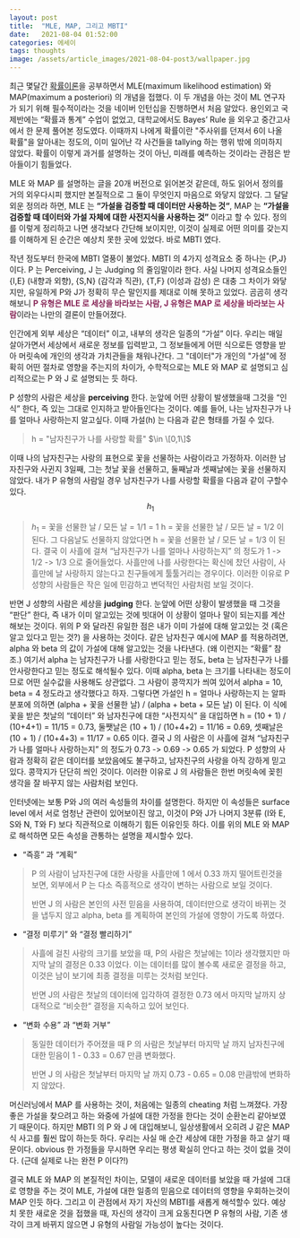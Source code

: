 ```yaml
---
layout: post
title:  "MLE, MAP, 그리고 MBTI"
date:   2021-08-04 01:52:00
categories: 에세이
tags: thoughts
image: /assets/article_images/2021-08-04-post3/wallpaper.jpg
---
```


최근 몇달간 [확률이론](https://minniie.github.io/%ED%99%95%EB%A5%A0/2021/07/27/probability.html)을 공부하면서 MLE(maximum likelihood estimation) 와 MAP(maximum a posteriori) 의 개념을 접했다. 이 두 개념을 아는 것이 ML 연구자가 되기 위해 필수적이라는 것을 네이버 인턴십을 진행하면서 처음 알았다. 용인외고 국제반에는 “확률과 통계” 수업이 없었고, 대학교에서도 Bayes’ Rule 을 외우고 중간고사에서 한 문제 풀어본 정도였다. 이때까지 나에게 확률이란 "주사위를 던져서 6이 나올 확률"을 알아내는 정도의, 이미 일어난 각 사건들을 tallying 하는 행위 밖에 의미하지 않았다. 확률이 이렇게 과거를 설명하는 것이 아닌, 미래를 예측하는 것이라는 관점은 받아들이기 힘들었다. 

MLE 와 MAP 를 설명하는 글을 20개 버전으로 읽어본것 같은데, 하도 읽어서 정의를 거의 외우다시피 했지만 본질적으로 그 둘이 무엇인지 마음으로 와닿지 않았다. 그 달달 외운 정의라 하면, MLE 는 **“가설을 검증할 때 데이터만 사용하는 것“**, MAP 는 **“가설을 검증할 때 데이터와 가설 자체에 대한 사전지식을 사용하는 것”** 이라고 할 수 있다. 정의를 이렇게 정리하고 나면 생각보다 간단해 보이지만, 이것이 실제로 어떤 의미를 갖는지를 이해하게 된 순간은 예상치 못한 곳에 있었다. 바로 MBTI 였다.  

작년 정도부터 한국에 MBTI 열풍이 불었다. MBTI 의 4가지 성격요소 중 하나는 {P,J} 이다. P 는 Perceiving, J 는 Judging 의 줄임말이라 한다. 사실 나머지 성격요소들인 {I,E} (내향과 외향), {S,N} (감각과 직관), {T,F} (이성과 감성) 은 대충 그 차이가 와닿지만, 유일하게 P와 J가 정확히 무슨 말인지를 제대로 이해 못하고 있었다. 곰곰히 생각해보니 <span style="color:#872657; font-weight:bold;">P 유형은 MLE 로 세상을 바라보는 사람, J 유형은 MAP 로 세상을 바라보는 사람</span>이라는 나만의 결론이 만들어졌다.

인간에게 외부 세상은 “데이터” 이고, 내부의 생각은 일종의 “가설” 이다. 우리는 매일 살아가면서 세상에서 새로운 정보를 입력받고, 그 정보들에게 어떤 식으로든 영향을 받아 머릿속에 개인의 생각과 가치관들을 채워나간다. 그 "데이터"가 개인의 "가설"에 정확히 어떤 절차로 영향을 주는지의 차이가, 수학적으로는 MLE 와 MAP 로 설명되고 심리적으로는 P 와 J 로 설명되는 듯 하다.  

P 성향의 사람은 세상을 **perceiving** 한다. 눈앞에 어떤 상황이 발생했을때 그것을 “인식” 한다, 즉 있는 그대로 인지하고 받아들인다는 것이다. 예를 들어, 나는 남자친구가 나를 얼마나 사랑하는지 알고싶다. 이때 가설(h) 는 다음과 같은 형태를 가질 수 있다.
>h = "남자친구가 나를 사랑할 확률" $\in \[0,1\]$  

이때 나의 남자친구는 사랑의 표현으로 꽃을 선물하는 사람이라고 가정하자. 이러한 남자친구와 사귄지 3일째, 그는 첫날 꽃을 선물하고, 둘째날과 셋째날에는 꽃을 선물하지 않았다. 내가 P 유형의 사람일 경우 남자친구가 나를 사랑할 확률을 다음과 같이 구할수 있다.
$$h_1$$
>$h_1$ = 꽃을 선물한 날 / 모든 날 = 1/1 = 1
>h = 꽃을 선물한 날 / 모든 날 = 1/2 이 된다. 그 다음날도 선물하지 않았다면 h = 꽃을 선물한 날 / 모든 날 = 1/3 이 된다. 결국 이 사흘에 걸쳐 “남자친구가 나를 얼마나 사랑하는지” 의 정도가 1 -> 1/2 -> 1/3 으로 줄어들었다. 사흘만에 나를 사랑한다는 확신에 찼던 사람이, 사흘만에 날 사랑하지 않는다고 친구들에게 툴툴거리는 경우이다. 이러한 이유로 P 성향의 사람들은 작은 일에 민감하고 변덕적인 사람처럼 보일 것이다. 

반면 J 성향의 사람은 세상을 **judging** 한다. 눈앞에 어떤 상황이 발생했을 때 그것을 “판단” 한다, 즉 내가 이미 알고있는 것에 빗대어 이 상황이 얼마나 말이 되는지를 계산해보는 것이다. 위의 P 와 달라진 유일한 점은 내가 이미 가설에 대해 알고있는 것 (혹은 알고 있다고 믿는 것?) 을 사용하는 것이다. 같은 남자친구 예시에 MAP 를 적용하려면, alpha 와 beta 의 값이 가설에 대해 알고있는 것을 나타낸다. (왜 이런지는 “확률” 참조.) 여기서 alpha 는 남자친구가 나를 사랑한다고 믿는 정도, beta 는 남자친구가 나를 안사랑한다고 믿는 정도로 해석될수 있다. 이때 alpha, beta 는 크기를 나타내는 정도이므로 어떤 실수값을 사용해도 상관없다. 그 사람이 콩깍지가 씌여 있어서 alpha = 10, beta = 4 정도라고 생각했다고 하자. 그렇다면 가설인 h = 얼마나 사랑하는지 는 알파분포에 의하면 (alpha + 꽃을 선물한 날) / (alpha + beta + 모든 날) 이 된다. 이 식에 꽃을 받은 첫날의 “데이터” 와 남자친구에 대한 “사전지식” 을 대입하면 h = (10 + 1) / (10+4+1) = 11/15 = 0.73, 둘쨋날은 (10 + 1) / (10+4+2) = 11/16 = 0.69, 셋째날은 (10 + 1) / (10+4+3) = 11/17 = 0.65 이다. 결국 J 의 사람은 이 사흘에 걸쳐 “남자친구가 나를 얼마나 사랑하는지” 의 정도가 0.73 -> 0.69 -> 0.65 가 되었다. P 성향의 사람과 정확히 같은 데이터를 보았음에도 불구하고, 남자친구의 사랑을 아직 강하게 믿고 있다. 콩깍지가 단단히 씌인 것이다. 이러한 이유로 J 의 사람들은 한번 머릿속에 꽂힌 생각을 잘 바꾸지 않는 사람처럼 보인다.

인터넷에는 보통 P와 J의 여러 속성들의 차이를 설명한다. 하지만 이 속성들은 surface level 에서 서로 엄청난 관련이 있어보이진 않고, 이것이 P와 J가 나머지 3분류 (I와 E, S와 N, T와 F) 보다 직관적으로 이해하기 힘든 이유인듯 하다. 이를 위의 MLE 와 MAP 로 해석하면 모든 속성을 관통하는 설명을 제시할수 있다.

- “즉흥” 과 “계획”
>P 의 사람이 남자친구에 대한 사랑을 사흘만에 1 에서 0.33 까지 떨어트린것을 보면, 외부에서 P 는 다소 즉흥적으로 생각이 변하는 사람으로 보일 것이다.
>
>반면 J 의 사람은 본인의 사전 믿음을 사용하여, 데이터만으로 생각이 바뀌는 것을 냅두지 않고 alpha, beta 를 계획하여 본인의 가설에 영향이 가도록 하였다. 
- “결정 미루기” 와 “결정 빨리하기”
>사흘에 걸친 사랑의 크기를 보았을 때, P의 사람은 첫날에는 1이라 생각했지만 마지막 날의 결정은 0.33 이었다. 이는 데이터를 많이 볼수록 새로운 결정을 하고, 이것은 남이 보기에 최종 결정을 미루는 것처럼 보인다.
>
>반면 J의 사람은 첫날의 데이터에 입각하여 결정한 0.73 에서 마지막 날까지 상대적으로 “비슷한“ 결정을 지속하고 있어 보인다.
- “변화 수용” 과 “변화 거부”
>동일한 데이터가 주어졌을 때 P 의 사람은 첫날부터 마지막 날 까지 남자친구에 대한 믿음이 1 - 0.33 = 0.67 만큼 변화했다. 
>
>반면 J 의 사람은 첫날부터 마지막 날 까지 0.73 - 0.65 = 0.08 만큼밖에 변화하지 않았다. 

머신러닝에서 MAP 를 사용하는 것이, 처음에는 일종의 cheating 처럼 느껴졌다. 가장 좋은 가설을 찾으려고 하는 와중에 가설에 대한 가정을 한다는 것이 순환논리 같아보였기 때문이다. 하지만 MBTI 의 P 와 J 에 대입해보니, 일상생활에서 오히려 J 같은 MAP 식 사고를 훨씬 많이 하는듯 하다. 우리는 사실 매 순간 세상에 대한 가정을 하고 살기 때문이다. obvious 한 가정들을 무시하면 우리는 평생 확실히 안다고 하는 것이 없을 것이다. (근데 실제로 나는 완전 P 이다?!)

결국 MLE 와 MAP 의 본질적인 차이는, 모델이 새로운 데이터를 보았을 때 가설에 그대로 영향을 주는 것이 MLE, 가설에 대한 일종의 믿음으로 데이터의 영향을 우회하는것이 MAP 인듯 하다. 그리고 이 관점에서 자기 자신의 MBTI를 새롭게 해석할수 있다. 예상치 못한 새로운 것을 접했을 때, 자신의 생각이 크게 요동친다면 P 유형의 사람, 기존 생각이 크게 바뀌지 않으면 J 유형의 사람일 가능성이 높다는 것이다. 
